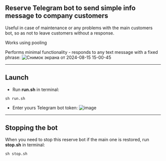 ## Reserve Telegram bot to send simple info message to company customers
Useful in case of maintenance or any problems with the main customers bot, so as not to leave customers without a response.

Works using pooling

Performs minimal functionality - responds to any text message with a fixed phrase:
![Снимок экрана от 2024-08-15 15-00-45](https://github.com/user-attachments/assets/778bd925-5593-4ad0-a687-7cc7f9d90b96)

---

## Launch
* Run **run.sh** in terminal:

`sh run.sh`

* Enter yours Telegram bot token:
![image](https://github.com/user-attachments/assets/9ce6a7ef-b175-4b77-9ffc-4113647e45e3)

---

## Stopping the bot
When you need to stop this reserve bot if the main one is restored, run **stop.sh** in terminal:

`sh stop.sh`
